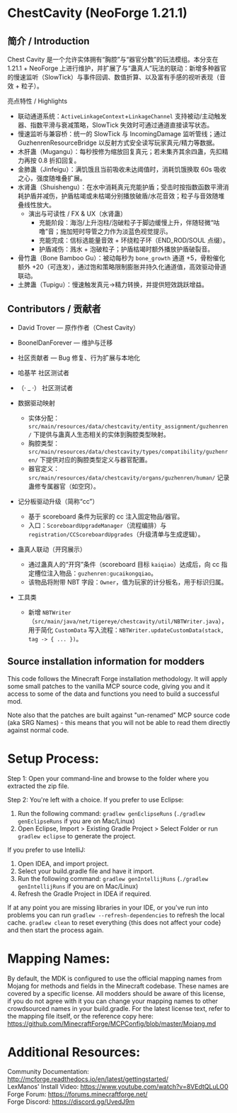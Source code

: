 
ChestCavity (NeoForge 1.21.1)
=============================

简介 / Introduction
-------------------
Chest Cavity 是一个允许实体拥有“胸腔”与“器官分数”的玩法模组。本分支在 1.21.1 + NeoForge 上进行维护，并扩展了与“蛊真人”玩法的联动：新增多种器官的慢速监听（SlowTick）与事件回调、数值折算、以及富有手感的视听表现（音效 + 粒子）。

亮点特性 / Highlights
- 联动通道系统：`ActiveLinkageContext`+`LinkageChannel` 支持被动/主动触发器、指数平滑与衰减策略，SlowTick 失效时可通过通道直接读写状态。
- 慢速监听与兼容桥：统一的 SlowTick 与 IncomingDamage 监听管线；通过 GuzhenrenResourceBridge 以反射方式安全读写玩家真元/精力等数据。
- 木肝蛊（Mugangu）：每秒按修为缩放回复真元；若未集齐其余四蛊，先扣精力再按 0.8 折扣回复。
- 金肺蛊（Jinfeigu）：满饥饿且当前吸收未达阈值时，消耗饥饿换取 60s 吸收之心，强度随堆叠扩展。
- 水肾蛊（Shuishengu）：在水中消耗真元充能护盾；受击时按指数函数平滑消耗护盾并减伤，护盾枯竭或未枯竭分别播放破盾/水花音效；粒子与音效随堆叠线性放大。
  - 演出与可读性 / FX & UX（水肾蛊）
    - 充能阶段：海泡/上升泡柱/泡破粒子于脚边缓慢上升，伴随轻微“咕噜”音；施加短时导管之力作为淡蓝色视觉提示。
    - 充能完成：信标选能量音效 + 环绕粒子环（END_ROD/SOUL 点缀）。
    - 护盾减伤：溅水 + 泡破粒子；护盾枯竭时额外播放护盾破裂音。
- 骨竹蛊（Bone Bamboo Gu）：被动每秒为 `bone_growth` 通道 +5，骨粉催化额外 +20（可连发），通过饱和策略限制膨胀并持久化通道值，高效驱动骨道联动。
- 土脾蛊（Tupigu）：慢速触发真元→精力转换，并提供短效跳跃增益。



Contributors / 贡献者
---------------------
- David Trover — 原作作者（Chest Cavity）
- BoonelDanForever — 维护与迁移
- 社区贡献者 — Bug 修复、行为扩展与本地化
- 哈基芊 社区测试者
- （· _ ·） 社区测试者

- 数据驱动映射
  - 实体分配：`src/main/resources/data/chestcavity/entity_assignment/guzhenren/` 下提供与蛊真人生态相关的实体到胸腔类型映射。
  - 胸腔类型：`src/main/resources/data/chestcavity/types/compatibility/guzhenren/` 下提供对应的胸腔类型定义与器官配置。
  - 器官定义：`src/main/resources/data/chestcavity/organs/guzhenren/human/` 记录蛊修专属器官（如空窍）。

- 记分板驱动升级（简称“cc”）
  - 基于 scoreboard 条件为玩家的 cc 注入固定物品/器官。
  - 入口：`ScoreboardUpgradeManager`（流程编排）与 `registration/CCScoreboardUpgrades`（升级清单与生成逻辑）。

- 蛊真人联动（开窍展示）
  - 通过蛊真人的“开窍”条件（scoreboard 目标 `kaiqiao`）达成后，向 cc 指定槽位注入物品：`guzhenren:gucaikongqiao`。
  - 该物品将附带 NBT 字段：`Owner`，值为玩家的计分板名，用于标识归属。

- 工具类
  - 新增 `NBTWriter`（`src/main/java/net/tigereye/chestcavity/util/NBTWriter.java`），用于简化 `CustomData` 写入流程：`NBTWriter.updateCustomData(stack, tag -> { ... })`。


Source installation information for modders
-------------------------------------------
This code follows the Minecraft Forge installation methodology. It will apply
some small patches to the vanilla MCP source code, giving you and it access 
to some of the data and functions you need to build a successful mod.

Note also that the patches are built against "un-renamed" MCP source code (aka
SRG Names) - this means that you will not be able to read them directly against
normal code.

Setup Process:
==============================

Step 1: Open your command-line and browse to the folder where you extracted the zip file.

Step 2: You're left with a choice.
If you prefer to use Eclipse:
1. Run the following command: `gradlew genEclipseRuns` (`./gradlew genEclipseRuns` if you are on Mac/Linux)
2. Open Eclipse, Import > Existing Gradle Project > Select Folder 
   or run `gradlew eclipse` to generate the project.

If you prefer to use IntelliJ:
1. Open IDEA, and import project.
2. Select your build.gradle file and have it import.
3. Run the following command: `gradlew genIntellijRuns` (`./gradlew genIntellijRuns` if you are on Mac/Linux)
4. Refresh the Gradle Project in IDEA if required.

If at any point you are missing libraries in your IDE, or you've run into problems you can 
run `gradlew --refresh-dependencies` to refresh the local cache. `gradlew clean` to reset everything 
{this does not affect your code} and then start the process again.

Mapping Names:
=============================
By default, the MDK is configured to use the official mapping names from Mojang for methods and fields 
in the Minecraft codebase. These names are covered by a specific license. All modders should be aware of this
license, if you do not agree with it you can change your mapping names to other crowdsourced names in your 
build.gradle. For the latest license text, refer to the mapping file itself, or the reference copy here:
https://github.com/MinecraftForge/MCPConfig/blob/master/Mojang.md

Additional Resources: 
=========================
Community Documentation: http://mcforge.readthedocs.io/en/latest/gettingstarted/  
LexManos' Install Video: https://www.youtube.com/watch?v=8VEdtQLuLO0  
Forge Forum: https://forums.minecraftforge.net/  
Forge Discord: https://discord.gg/UvedJ9m  
